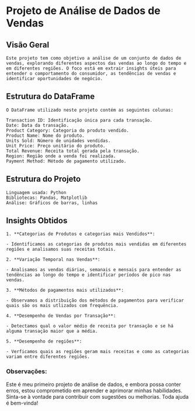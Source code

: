 # Projeto de Análise de Dados de Vendas

## Visão Geral

    Este projeto tem como objetivo a análise de um conjunto de dados de vendas, explorando diferentes aspectos das vendas ao longo do tempo e em diferentes regiões. O foco está em extrair insights úteis para entender o comportamento do consumidor, as tendências de vendas e identificar oportunidades de negócio.

## Estrutura do DataFrame

    O DataFrame utilizado neste projeto contém as seguintes colunas:

    Transaction ID: Identificação única para cada transação.
    Date: Data da transação.
    Product Category: Categoria do produto vendido.
    Product Name: Nome do produto.
    Units Sold: Número de unidades vendidas.
    Unit Price: Preço unitário do produto.
    Total Revenue: Receita total gerada pela transação.
    Region: Região onde a venda foi realizada.
    Payment Method: Método de pagamento utilizado.

## Estrutura do Projeto

    Linguagem usada: Python
    Bibliotecas: Pandas, Matplotlib
    Análise: Gráficos de barras, linhas

## Insights Obtidos

    1. **Categorias de Produtos e categorias mais Vendidos**:

    - Identificamos as categorias de produtos mais vendidas em diferentes regiões e analisamos suas receitas totais.

    2. **Variação Temporal nas Vendas**:

    - Analisamos as vendas diárias, semanais e mensais para entender as tendências ao longo do tempo e identificar períodos de pico nas vendas.

    3. **Métodos de pagamentos mais utilizados**:

    - Observamos a distribuição dos métodos de pagamentos para verificar quais são os mais utlizados com frequência.

    4. **Desempenho de Vendas por Transação**:
    
    - Detectamos qual o valor médio de receita por transação e se há alguma transação maior que a média.

    5. **Desempenho de regiões**:

    - Verficamos quais as regiões geram mais receitas e como as categorias variam entre diferentes regiões.

### Observações:

Este é meu primeiro projeto de análise de dados, e embora possa conter erros, estou comprometido em aprender e aprimorar minhas habilidades. Sinta-se à vontade para contribuir com sugestões ou melhorias. Toda ajuda é bem-vinda!